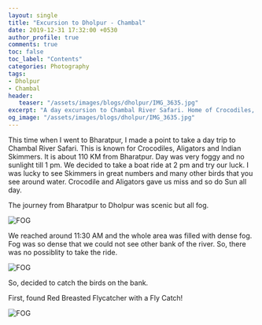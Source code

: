 ```yaml
---
layout: single
title: "Excursion to Dholpur - Chambal"
date: 2019-12-31 17:32:00 +0530
author_profile: true
comments: true
toc: false
toc_label: "Contents"
categories: Photography
tags:
- Dholpur
- Chambal
header:
   teaser: "/assets/images/blogs/dholpur/IMG_3635.jpg"
excerpt: "A day excursion to Chambal River Safari. Home of Crocodiles, Aligators and Indian Skimmers."
og_image: "/assets/images/blogs/dholpur/IMG_3635.jpg"
---
```


This time when I went to Bharatpur, I made a point to take a day trip to Chambal River Safari. This is known for Crocodiles, Aligators and Indian Skimmers. It is about 110 KM from Bharatpur. Day was very foggy and no sunlight till 1 pm. We decided to take a boat ride at 2 pm and try our luck. I was lucky to see Skimmers in great numbers and many other birds that you see around water. Crocodile and Aligators gave us miss and so do Sun all day.

The journey from Bharatpur to Dholpur was scenic but all fog. 

![FOG]({{site.url}}/assets/images/blogs/dholpur/IMG_3635.jpg)

We reached around 11:30 AM and the whole area was filled with dense fog. Fog was so dense that we could not see other bank of the river. So, there was no possiblity to take the ride. 

![FOG]({{site.url}}/assets/images/blogs/dholpur/IMG_3644.jpg)

So, decided to catch the birds on the bank.

First, found Red Breasted Flycatcher with a Fly Catch!

![FOG]({{site.url}}/assets/images/blogs/dholpur/DSC_5195.jpg)